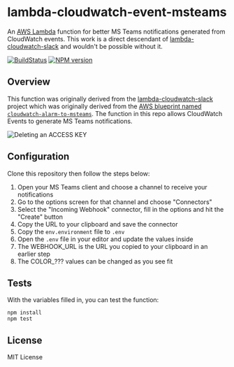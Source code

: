 # lambda-cloudwatch-event-msteams

An [AWS Lambda](http://aws.amazon.com/lambda/) function for better MS Teams notifications generated from CloudWatch
events. This work is a direct descendant of [lambda-cloudwatch-slack](https://github.com/assertible/lambda-cloudwatch-slack)
and wouldn't be possible without it.

[![BuildStatus](https://travis-ci.org/KangarooBox/lambda-cloudwatch-msteams.png?branch=master)](https://travis-ci.org/assertible/lambda-cloudwatch-msteams)
[![NPM version](https://badge.fury.io/js/lambda-cloudwatch-msteams.png)](http://badge.fury.io/js/lambda-cloudwatch-msteams)


## Overview

This function was originally derived from the
[lambda-cloudwatch-slack](https://github.com/assertible/lambda-cloudwatch-slack) project which was originally derived
from the [AWS blueprint named `cloudwatch-alarm-to-msteams`](https://aws.amazon.com/blogs/aws/new-msteams-integration-blueprints-for-aws-lambda/).
The function in this repo allows CloudWatch Events to generate MS Teams notifications.

![Deleting an ACCESS KEY](https://github.com/kangaroobox/lambda-cloudwatch-msteams/raw/master/images/delete_access_key.png)

## Configuration

Clone this repository then follow the steps below:

1. Open your MS Teams client and choose a channel to receive your notifications
1. Go to the options screen for that channel and choose "Connectors"
1. Select the "Incoming Webhook" connector, fill in the options and hit the "Create" button
1. Copy the URL to your clipboard and save the connector
1. Copy the ``env.environment`` file to ``.env``
1. Open the ``.env`` file in your editor and update the values inside
11. The WEBHOOK_URL is the URL you copied to your clipboard in an earlier step
11. The COLOR_??? values can be changed as you see fit

## Tests

With the variables filled in, you can test the function:

```
npm install
npm test
```

## License

MIT License
